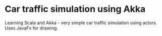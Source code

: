 # Car traffic simulation using Akka

Learning Scala and Akka - very simple car traffic simulation using actors. Uses JavaFx for drawing.

